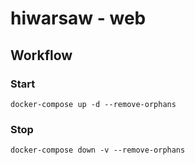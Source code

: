 # hiwarsaw - web

## Workflow

### Start

`docker-compose up -d --remove-orphans`

### Stop

`docker-compose down -v --remove-orphans`

